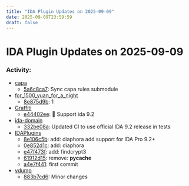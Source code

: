 ```yaml
---
title: "IDA Plugin Updates on 2025-09-09"
date: 2025-09-09T23:59:59
draft: false
---
```


# IDA Plugin Updates on 2025-09-09

### Activity:
  - [capa](https://github.com/mandiant/capa)
    - [5a6c8ca7](https://github.com/mandiant/capa/commit/5a6c8ca7c1cdc1122f9765aebb3fa1e9476da4eb): Sync capa rules submodule
  - [for_1500_yuan_for_a_night](https://github.com/xbyl1234/for_1500_yuan_for_a_night)
    - [8e875d9b](https://github.com/xbyl1234/for_1500_yuan_for_a_night/commit/8e875d9bcdfc6c0a805251259f266dad8fd432b8): 1
  - [Graffiti](https://github.com/yoavst/Graffiti)
    - [e44402ee](https://github.com/yoavst/Graffiti/commit/e44402ee7ffe34ebcf12b920df8aeac4940bf00b): :bug: Support ida 9.2
  - [ida-domain](https://github.com/HexRaysSA/ida-domain)
    - [332be08a](https://github.com/HexRaysSA/ida-domain/commit/332be08a0d166348fd41f6ee3df05fd4c176cc3c): Updated CI to use official IDA 9.2 release in tests
  - [IDAPlugins](https://github.com/GaoYuCan/IDAPlugins)
    - [8e106c5b](https://github.com/GaoYuCan/IDAPlugins/commit/8e106c5bf731d3537687ad142084d198a36b590a): add: diaphora add support for IDA Pro 9.2+
    - [0e852d1c](https://github.com/GaoYuCan/IDAPlugins/commit/0e852d1cff8b2495775291231c98434a9a8752ba): add: diaphora
    - [e47f473f](https://github.com/GaoYuCan/IDAPlugins/commit/e47f473f6787b3b774a96820e7694453b77a38c3): add: findcrypt3
    - [61912d15](https://github.com/GaoYuCan/IDAPlugins/commit/61912d1553bf857eab7d13564d74ca8b3eab31ce): remove: __pycache__
    - [a4e7f441](https://github.com/GaoYuCan/IDAPlugins/commit/a4e7f4416e14a6c86555161f960f7a39193f742e): first commit
  - [vdump](https://github.com/RenardDev/vdump)
    - [883b7cd6](https://github.com/RenardDev/vdump/commit/883b7cd63b58fdee3c91812ebab88336b3d31e9d): Minor changes
